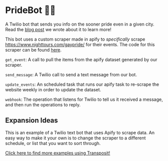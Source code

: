 # PrideBot 🏳️‍🌈

A Twilio bot that sends you info on the sooner pride even in a given city. Read the [blog post](https://www.transposit.com/blog/2019.06.28-pridebot/) we wrote about it to learn more!

This bot uses a custom scraper made in apify to _specifically_ scrape https://www.nighttours.com/gaypride/ for their events. The code for this scraper can be found [here](https://gist.github.com/WingofaGriffin/83f1df1987a5ec39f5a5b38c5d5ce1d0).

`get_event`: A call to pull the items from the apify dataset generated by our scraper.

`send_message`: A Twilio call to send a text message from our bot.

`update_events`: An scheduled task that runs our apify task to re-scrape the website weekly in order to update the dataset.

`webhook`: The operation that listens for Twilio to tell us it received a message, and then run the operations to reply.

## Expansion Ideas

This is an example of a Twilio text bot that uses Apify to scrape data. An easy way to make it your own is to change the scraper to a different schedule, or list that you want to sort through.

[Click here to find more examples using Transposit!](https://www.transposit.com/apps/)
